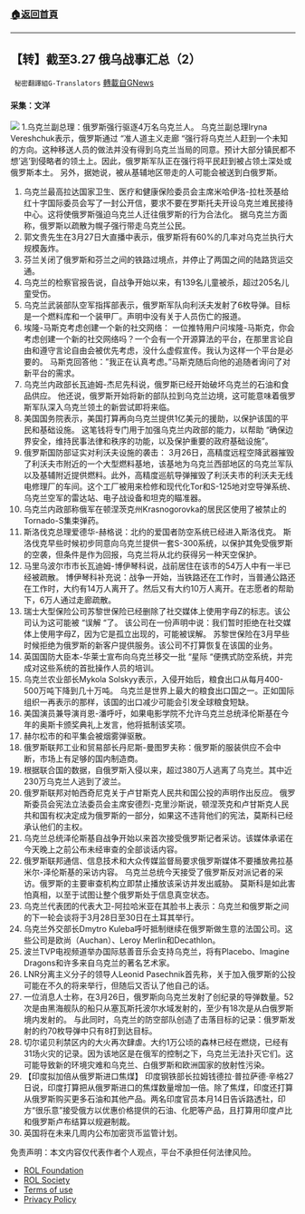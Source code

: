 ###  [:house:返回首頁](https://github.com/ourhimalayas/txt)
---


## 【转】截至3.27 俄乌战事汇总（2）
` 秘密翻譯組G-Translators` [轉載自GNews](https://gnews.org/zh-hans/2241064/)

#### 采集：文洋
![](https://assets.gnews.org/wp-content/uploads/2022/03/16484007711.png)
1.乌克兰副总理：俄罗斯强行驱逐4万名乌克兰人。
乌克兰副总理Iryna Vereshchuk表示，俄罗斯通过 “准人道主义走廊 “强行将乌克兰人赶到一个未知的方向。这种移送人员的做法并没有得到乌克兰当局的同意。预计大部分镇民都不想’逃’到侵略者的领土上。因此，俄罗斯军队正在强行将平民赶到被占领土深处或俄罗斯本土。
另外，据她说，被从基辅地区带走的人可能会被送到白俄罗斯。

1. 乌克兰最高拉达国家卫生、医疗和健康保险委员会主席米哈伊洛-拉杜茨基给红十字国际委员会写了一封公开信，要求不要在罗斯托夫开设乌克兰难民接待中心。这将使俄罗斯强迫乌克兰人迁往俄罗斯的行为合法化。
据乌克兰方面称，俄罗斯以疏散为幌子强行带走乌克兰公民。
2. 郭文贵先生在3月27日大直播中表示，俄罗斯将有60%的几率对乌克兰执行大规模轰炸。
3. 芬兰关闭了俄罗斯和芬兰之间的铁路过境点，并停止了两国之间的陆路货运交通。
4. 乌克兰的检察官报告说，自战争开始以来，有139名儿童被杀，超过205名儿童受伤。
5. 乌克兰武装部队空军指挥部表示，俄罗斯军队向利沃夫发射了6枚导弹。目标是一个燃料库和一个装甲厂。声明中没有关于人员伤亡的报道。
6. 埃隆-马斯克考虑创建一个新的社交网络：
一位推特用户问埃隆-马斯克，你会考虑创建一个新的社交网络吗？一个会有一个开源算法的平台，在那里言论自由和遵守言论自由会被优先考虑，没什么虚假宣传。我认为这样一个平台是必要的。
马斯克回答他：”我正在认真考虑。”马斯克随后向他的追随者询问了对新平台的需求。
7. 乌克兰内政部长瓦迪姆-杰尼先科说，俄罗斯已经开始破坏乌克兰的石油和食品供应。
他还说，俄罗斯开始将新的部队拉到乌克兰边境，这可能意味着俄罗斯军队深入乌克兰领土的新尝试即将来临。
8. 美国国务院表示，美国打算再向乌克兰提供1亿美元的援助，以保护该国的平民和基础设施。
这笔钱将专门用于加强乌克兰内政部的能力，以帮助 “确保边界安全，维持民事法律和秩序的功能，以及保护重要的政府基础设施”。
9. 俄罗斯国防部证实对利沃夫设施的袭击：
3月26日，高精度远程空降武器摧毁了利沃夫市附近的一个大型燃料基地，该基地为乌克兰西部地区的乌克兰军队以及基辅附近提供燃料。此外，高精度巡航导弹摧毁了利沃夫市的利沃夫无线电修理厂的车间。这个工厂被用来检修和现代化Tor和S-125地对空导弹系统、乌克兰空军的雷达站、电子战设备和坦克的瞄准器。
10. 乌克兰内政部称俄军在顿涅茨克州Krasnogorovka的居民区使用了被禁止的Tornado-S集束弹药。
11. 斯洛伐克总理爱德华-赫格说：北约的爱国者防空系统已经进入斯洛伐克。
斯洛伐克早些时候初步同意向乌克兰提供一套S-300系统，以保护其免受俄罗斯的空袭，但条件是作为回报，乌克兰将从北约获得另一种天空保护。
12. 马里乌波尔市市长瓦迪姆-博伊琴科说，战前居住在该市的54万人中有一半已经被疏散。
博伊琴科补充说：战争一开始，当铁路还在工作时，当普通公路还在工作时，大约有14万人离开了。然后又有大约10万人离开。在志愿者的帮助下，6万人通过走廊疏散。
13. 瑞士大型保险公司苏黎世保险已经删除了社交媒体上使用字母Z的标志。该公司认为这可能被 “误解 “了。
该公司在一份声明中说：我们暂时拒绝在社交媒体上使用字母Z，因为它是孤立出现的，可能被误解。
苏黎世保险在3月早些时候拒绝为俄罗斯的新客户提供服务。该公司不打算恢复在该国的业务。
14. 英国国防大臣本-华莱士宣布向乌克兰移交一批 “星际 “便携式防空系统，并完成对这些系统的首批操作人员的培训。
15. 乌克兰农业部长Mykola Solskyy表示，入侵开始后，粮食出口从每月400-500万吨下降到几十万吨。
乌克兰是世界上最大的粮食出口国之一。正如国际组织一再表示的那样，该国的出口减少可能会引发全球粮食短缺。
16. 美国演员兼导演肖恩-潘呼吁，如果电影学院不允许乌克兰总统泽伦斯基在今年的奥斯卡颁奖典礼上发言，他将抵制该奖项。
17. 赫尔松市的和平集会被烟雾弹驱散。
18. 俄罗斯联邦工业和贸易部长丹尼斯-曼图罗夫称：俄罗斯的服装供应不会中断，市场上有足够的国内制造商。
19. 根据联合国的数据，自俄罗斯入侵以来，超过380万人逃离了乌克兰。其中近230万乌克兰人逃到了波兰。
20. 俄罗斯联邦对帕西奇尼克关于卢甘斯克人民共和国公投的声明作出反应。
俄罗斯委员会宪法立法委员会主席安德烈-克里沙斯说，顿涅茨克和卢甘斯克人民共和国有权决定成为俄罗斯的一部分，如果这不违背他们的宪法，莫斯科已经承认他们的主权。
21. 乌克兰总统泽伦斯基自战争开始以来首次接受俄罗斯记者采访。该媒体承诺在今天晚上之前公布未经审查的全部谈话内容。
22. 俄罗斯联邦通信、信息技术和大众传媒监督局要求俄罗斯媒体不要播放弗拉基米尔-泽伦斯基的采访内容。
乌克兰总统今天接受了俄罗斯反对派记者的采访。俄罗斯的主要审查机构立即禁止播放该采访并发出威胁。
莫斯科是如此害怕真相，以至于试图让整个俄罗斯处于信息真空状态。
23. 乌克兰代表团的代表大卫-阿拉哈米亚在其脸书上表示：乌克兰和俄罗斯之间的下一轮会谈将于3月28日至30日在土耳其举行。
24. 乌克兰外交部长Dmytro Kuleba呼吁抵制继续在俄罗斯做生意的法国公司。这些公司是欧尚（Auchan）、Leroy Merlin和Decathlon。
25. 波兰TVP电视频道举办国际慈善音乐会支持乌克兰，将有Placebo、Imagine Dragons和许多来自乌克兰的著名艺术家。
26. LNR分离主义分子的领导人Leonid Pasechnik首先称，关于加入俄罗斯的公投可能在不久的将来举行，但随后又否认了他自己的话。
27. 一位消息人士称，在3月26日，俄罗斯向乌克兰发射了创纪录的导弹数量。52次是由黑海舰队的船只从塞瓦斯托波尔水域发射的，至少有18次是从白俄罗斯境内发射的。
与此同时，乌克兰的防空部队创造了击落目标的记录：俄罗斯发射的约70枚导弹中只有8打到达目标。
28. 切尔诺贝利禁区内的大火再次肆虐。大约1万公顷的森林已经在燃烧，已经有31场火灾的记录。因为该地区是在俄军的控制之下，乌克兰无法扑灭它们。这可能导致新的环境灾难和乌克兰、白俄罗斯和欧洲国家的放射性污染。
29. 【印度拟加倍从俄罗斯进口焦煤】
印度钢铁部长拉姆钱德拉·普拉萨德·辛格27日说，印度打算把从俄罗斯进口的焦煤数量增加一倍。除了焦煤，印度还打算从俄罗斯购买更多石油和其他产品。两名印度官员本月14日告诉路透社，印方“很乐意”接受俄方以优惠价格提供的石油、化肥等产品，且打算用印度卢比和俄罗斯卢布结算以规避制裁。
30. 英国将在未来几周内公布加密货币监管计划。


 

免责声明：本文内容仅代表作者个人观点，平台不承担任何法律风险。

- [ROL Foundation](https://rolfoundation.org/)
- [ROL Society](https://rolsociety.org/)
- [Terms of use](https://gnews.org/terms-of-use-3/)
- [Privacy Policy](https://gnews.org/privacy-policy/)
